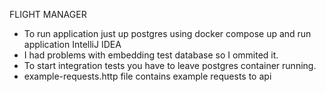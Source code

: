 FLIGHT MANAGER
- To run application just up postgres using docker compose up and run application IntelliJ IDEA 
- I had problems with embedding test database so I ommited it. 
- To start integration tests you have to leave postgres container running.
- example-requests.http file contains example requests to api 


